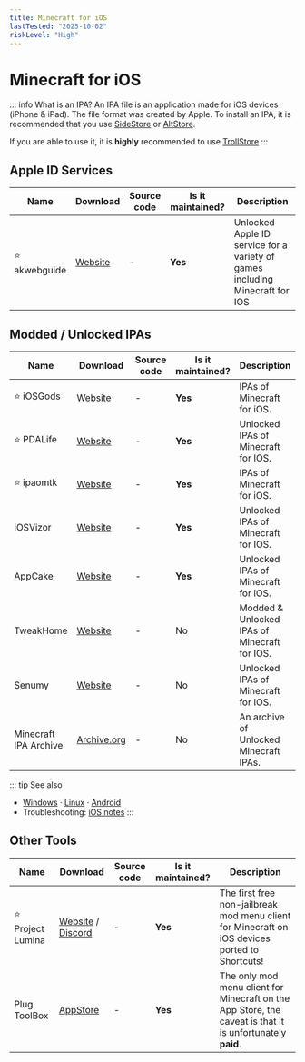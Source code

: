 ```yaml
---
title: Minecraft for iOS
lastTested: "2025-10-02"
riskLevel: "High"
---
```


# Minecraft for iOS

<VersionBadge />

<LegalCallout />

::: info What is an IPA?
An IPA file is an application made for iOS devices (iPhone & iPad). The file format was created by Apple. To install an IPA, it is recommended that you use [SideStore](https://sidestore.io/) or [AltStore](https://altstore.io/).

If you are able to use it, it is **highly** recommended to use [TrollStore](https://ios.cfw.guide/installing-trollstore/)
:::

## Apple ID Services

Name | Download | Source code | Is it maintained? | Description
------ | ------ | ------ | ------| ------
⭐ akwebguide | [Website](https://www.akwebguide.com/) | - | **Yes** | Unlocked Apple ID service for a variety of games including Minecraft for IOS

## Modded / Unlocked IPAs

Name | Download | Source code | Is it maintained? | Description
------ | ------ | ------ | ------| ------
⭐ iOSGods | [Website](https://iosgods.com/topic/62469-minecraft-latest-version-free-no-jailbreak-required/) | - | **Yes** | IPAs of Minecraft for iOS.
⭐ PDALife | [Website](https://pdalife.com/minecraft-pocket-edition1-ios-a8721.html) | - | **Yes** | Unlocked IPAs of Minecraft for IOS.
⭐ ipaomtk | [Website](https://ipaomtk.com/minecraft-ipa/) | - | **Yes** | IPAs of Minecraft for iOS.
iOSVizor | [Website](https://iosvizor.com/games/arcade/minecraft-pe-ipa-download-free/) | - | **Yes** | Unlocked IPAs of Minecraft for IOS.
AppCake | [Website](https://www.iphonecake.com/app_479516143_.html) | - | **Yes** | Unlocked IPAs of Minecraft for iOS.
TweakHome | [Website](https://tweakhome.app/minecraft-ipa/) | - | No | Modded & Unlocked IPAs of Minecraft for IOS.
Senumy | [Website](https://senumy.com/ipa-library/hacked-games/minecraft/) | - | No | Unlocked IPAs of Minecraft for IOS.
Minecraft IPA Archive | [Archive.org](https://archive.org/details/minecraft-pocket-edition-versions-ipa) | - | No | An archive of Unlocked Minecraft IPAs.

::: tip See also
- [Windows](/bedrock/windows) · [Linux](/bedrock/linux) · [Android](/bedrock/android)
- Troubleshooting: [iOS notes](/guides/troubleshooting#ios)
:::

## Other Tools

Name | Download | Source code | Is it maintained? | Description
------ | ------ | ------ | ------| ------
⭐ Project Lumina | [Website](https://projectlumina.xyz/) / [Discord](https://discord.com/invite/7ppv6m7huM) | - | **Yes** | The first free non-jailbreak mod menu client for Minecraft on iOS devices ported to Shortcuts!
Plug ToolBox | [AppStore](https://apps.apple.com/us/app/plug-toolbox-for-minecraft/id1354063228) | - | **Yes** | The only mod menu client for Minecraft on the App Store, the caveat is that it is unfortunately **paid**.
